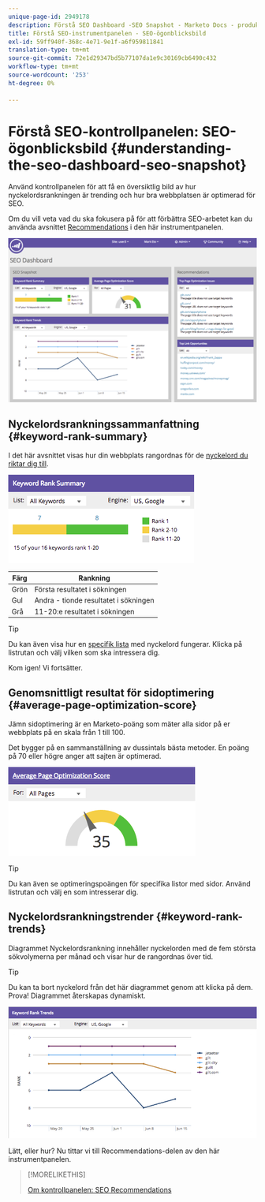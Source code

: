 ```yaml
---
unique-page-id: 2949178
description: Förstå SEO Dashboard -SEO Snapshot - Marketo Docs - produktdokumentation
title: Förstå SEO-instrumentpanelen - SEO-ögonblicksbild
exl-id: 59ff940f-368c-4e71-9e1f-a6f959811841
translation-type: tm+mt
source-git-commit: 72e1d29347bd5b77107da1e9c30169cb6490c432
workflow-type: tm+mt
source-wordcount: '253'
ht-degree: 0%

---
```


# Förstå SEO-kontrollpanelen: SEO-ögonblicksbild {#understanding-the-seo-dashboard-seo-snapshot}

Använd kontrollpanelen för att få en översiktlig bild av hur nyckelordsrankningen är trending och hur bra webbplatsen är optimerad för SEO.

Om du vill veta vad du ska fokusera på för att förbättra SEO-arbetet kan du använda avsnittet [Recommendations](/help/marketo/product-docs/additional-apps/seo/understanding-seo/understanding-the-seo-dashboard-seo-recommendations.md) i den här instrumentpanelen.

![](assets/image2014-9-17-21-3a32-3a22.png)

## Nyckelordsrankningssammanfattning {#keyword-rank-summary}

I det här avsnittet visas hur din webbplats rangordnas för de [nyckelord du riktar dig till](/help/marketo/product-docs/additional-apps/seo/keywords/seo-add-keywords.md).

![](assets/image2014-9-17-21-3a34-3a5.png)

| Färg | Rankning |
|---|---|
| Grön | Första resultatet i sökningen |
| Gul | Andra - tionde resultatet i sökningen |
| Grå | 11-20:e resultatet i sökningen |

>[!TIP]
>
>Du kan även visa hur en [specifik lista](/help/marketo/product-docs/additional-apps/seo/keywords/seo-add-remove-keywords-from-a-list.md) med nyckelord fungerar. Klicka på listrutan och välj vilken som ska intressera dig.

Kom igen! Vi fortsätter.

## Genomsnittligt resultat för sidoptimering {#average-page-optimization-score}

Jämn sidoptimering är en Marketo-poäng som mäter alla sidor på er webbplats på en skala från 1 till 100.

Det bygger på en sammanställning av dussintals bästa metoder. En poäng på 70 eller högre anger att sajten är optimerad.

![](assets/image2014-9-17-21-3a35-3a55.png)

>[!TIP]
>
>Du kan även se optimeringspoängen för specifika listor med sidor. Använd listrutan och välj en som intresserar dig.

## Nyckelordsrankningstrender {#keyword-rank-trends}

Diagrammet Nyckelordsrankning innehåller nyckelorden med de fem största sökvolymerna per månad och visar hur de rangordnas över tid.

>[!TIP]
>
>Du kan ta bort nyckelord från det här diagrammet genom att klicka på dem. Prova! Diagrammet återskapas dynamiskt.

![](assets/image2014-9-17-21-3a37-3a1.png)

Lätt, eller hur? Nu tittar vi till Recommendations-delen av den här instrumentpanelen.

>[!MORELIKETHIS]
>
>[Om kontrollpanelen: SEO Recommendations](/help/marketo/product-docs/additional-apps/seo/understanding-seo/understanding-the-seo-dashboard-seo-recommendations.md)
